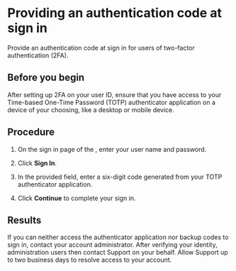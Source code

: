 # Providing an authentication code at sign in

<head>
  <meta name="guidename" content="Platform"/>
  <meta name="context" content="GUID-05d0e8ab-4dd4-4a26-8e47-782c9ba610a3"/>
</head>

Provide an authentication code at sign in for users of two-factor authentication (2FA).

## Before you begin

After setting up 2FA on your user ID, ensure that you have access to your Time-based One-Time Password \(TOTP\) authenticator application on a device of your choosing, like a desktop or mobile device.

## Procedure

1. On the sign in page of the , enter your user name and password.

2. Click **Sign In**.

3. In the provided field, enter a six-digit code generated from your TOTP authenticator application.

4. Click **Continue** to complete your sign in.

## Results

If you can neither access the authenticator application nor backup codes to sign in, contact your account administrator. After verifying your identity, administration users then contact Support on your behalf. Allow Support up to two business days to resolve access to your account.
